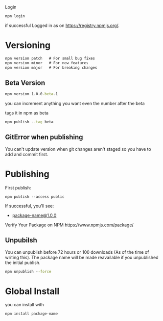 Login 

``` bat
npm login
```

if successful
Logged in as <your-username> on https://registry.npmjs.org/.

# Versioning

``` bat
npm version patch   # For small bug fixes
npm version minor   # For new features
npm version major   # For breaking changes
```

## Beta Version

``` bat
npm version 1.0.0-beta.1
```

you can increment anything you want even the number after the beta

tags it in npm as beta

``` bat
npm publish --tag beta
```

## GitError when publishing
You can't update version when git changes aren't staged so you have to add and commit first.

# Publishing

First publish:

```
npm publish --access public
```
If successful, you'll see:
 + package-name@1.0.0
  

 Verify Your Package on NPM
 https://www.npmjs.com/package/<package-name> 


## Unpubilsh
You can unpublish before 72 hours or 100 downloads (As of the time of writing this). The package name will be made reavailable if you unpublished the initial publish.

``` bat
npm unpublish --force
```

# Global Install

you can install with
 ```
 npm install package-name
 ```